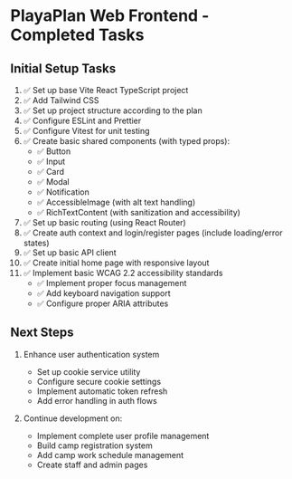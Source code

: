 # PlayaPlan Web Frontend - Completed Tasks

## Initial Setup Tasks

1. ✅ Set up base Vite React TypeScript project
2. ✅ Add Tailwind CSS
3. ✅ Set up project structure according to the plan
4. ✅ Configure ESLint and Prettier
5. ✅ Configure Vitest for unit testing
6. ✅ Create basic shared components (with typed props):
   - ✅ Button
   - ✅ Input
   - ✅ Card
   - ✅ Modal
   - ✅ Notification
   - ✅ AccessibleImage (with alt text handling)
   - ✅ RichTextContent (with sanitization and accessibility)
7. ✅ Set up basic routing (using React Router)
8. ✅ Create auth context and login/register pages (include loading/error states)
9. ✅ Set up basic API client
10. ✅ Create initial home page with responsive layout
11. ✅ Implement basic WCAG 2.2 accessibility standards
    - ✅ Implement proper focus management
    - ✅ Add keyboard navigation support
    - ✅ Configure proper ARIA attributes

## Next Steps

1. Enhance user authentication system
   - Set up cookie service utility
   - Configure secure cookie settings
   - Implement automatic token refresh
   - Add error handling in auth flows

2. Continue development on:
   - Implement complete user profile management
   - Build camp registration system
   - Add camp work schedule management
   - Create staff and admin pages 